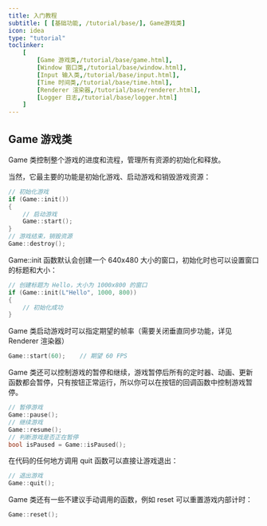```yaml
---
title: 入门教程
subtitle: [ [基础功能, /tutorial/base/], Game游戏类]
icon: idea
type: "tutorial"
toclinker: 
    [
        [Game 游戏类,/tutorial/base/game.html],
        [Window 窗口类,/tutorial/base/window.html],
        [Input 输入类,/tutorial/base/input.html],
        [Time 时间类,/tutorial/base/time.html],
        [Renderer 渲染器,/tutorial/base/renderer.html],
        [Logger 日志,/tutorial/base/logger.html]
    ]
---
```


## Game 游戏类

Game 类控制整个游戏的进度和流程，管理所有资源的初始化和释放。

当然，它最主要的功能是初始化游戏、启动游戏和销毁游戏资源：

```cpp
// 初始化游戏
if (Game::init())
{
    // 启动游戏
    Game::start();
}
// 游戏结束，销毁资源
Game::destroy();
```

Game::init 函数默认会创建一个 640x480 大小的窗口，初始化时也可以设置窗口的标题和大小：

```cpp
// 创建标题为 Hello，大小为 1000x800 的窗口
if (Game::init(L"Hello", 1000, 800))
{
    // 初始化成功
}
```

Game 类启动游戏时可以指定期望的帧率（需要关闭垂直同步功能，详见 Renderer 渲染器）

```cpp
Game::start(60);    // 期望 60 FPS
```

Game 类还可以控制游戏的暂停和继续，游戏暂停后所有的定时器、动画、更新函数都会暂停，只有按钮正常运行，所以你可以在按钮的回调函数中控制游戏暂停。

```cpp
// 暂停游戏
Game::pause();
// 继续游戏
Game::resume();
// 判断游戏是否正在暂停
bool isPaused = Game::isPaused();
```

在代码的任何地方调用 quit 函数可以直接让游戏退出：

```cpp
// 退出游戏
Game::quit();
```

Game 类还有一些不建议手动调用的函数，例如 reset 可以重置游戏内部计时：

```cpp
Game::reset();
```
